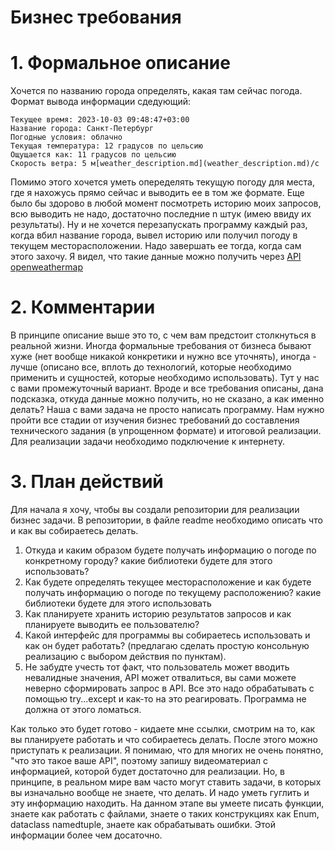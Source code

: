 # Бизнес требования
# 1. Формальное описание
Хочется по названию города определять, какая там сейчас погода. Формат вывода информации сдедующий:
```example
Текущее время: 2023-10-03 09:48:47+03:00
Название города: Санкт-Петербург
Погодные условия: облачно
Текущая температура: 12 градусов по цельсию
Ощущается как: 11 градусов по цельсию
Скорость ветра: 5 м[weather_description.md](weather_description.md)/c
```
Помимо этого хочется уметь опеределять текущую погоду для места, где я нахожусь прямо сейчас и выводить ее в том же формате. 
Еще было бы здорово в любой момент посмотреть историю моих запросов, всю выводить не надо, достаточно последние n штук (имею ввиду их результаты).
Ну и не хочется перезапускать программу каждый раз, когда вбил название города, вывел историю или получил погоду в текущем месторасположении. Надо завершать ее тогда, когда сам этого захочу.
Я видел, что такие данные можно получить через [API openweathermap](https://openweathermap.org/current)
# 2. Комментарии
В принципе описание выше это то, с чем вам предстоит столкнуться в реальной жизни. Иногда формальные требования от бизнеса бывают хуже (нет вообще никакой конкретики и нужно все уточнять), иногда - лучше (описано все, вплоть до технологий, которые необходимо применить и сущностей, которые необходимо использовать). Тут у нас с вами промежуточный вариант. Вроде и все требования описаны, дана подсказка, откуда данные можно получить, но не сказано, а как именно делать?
Наша с вами задача не просто написать программу. Нам нужно пройти все стадии от изучения бизнес требований до составления технического задания (в упрощенном формате) и итоговой реализации.
Для реализации задачи необходимо подключение к интернету. 
# 3. План действий
Для начала я хочу, чтобы вы создали репозитории для реализации бизнес задачи. В репозитории, в файле readme необходимо описать что и как вы собираетесь делать.
1) Откуда и каким образом будете получать информацию о погоде по конкретному городу? какие библиотеки будете для этого использовать? 
2) Как будете определять текущее месторасположение и как будете получать информацию о погоде по текущему расположению? какие библиотеки будете для этого использовать
3) Как планируете хранить историю результатов запросов и как планируете выводить ее пользователю?
4) Какой интерфейс для программы вы собираетесь использовать и как он будет работать? (предлагаю сделать простую консольную реализацию с выбором действия по пунктам). 
5) Не забудте учесть тот факт, что пользователь может вводить невалидные значения, API может отвалиться, вы сами можете неверно сформировать запрос в API. Все это надо обрабатывать с помощью try...except и как-то на это реагировать. Программа не должна от этого ломаться.

Как только это будет готово - кидаете мне ссылки, смотрим на то, как вы планируете работать и что собираетесь делать. После этого можно приступать к реализации. 
Я понимаю, что для многих не очень понятно, "что это такое ваше API", поэтому запишу видеоматериал с информацией, которой будет достаточно для реализации. Но, в принципе, в реальном мире вам часто могут ставить задачи, в которых вы изначально вообще не знаете, что делать. И надо уметь гуглить и эту информацию находить. 
На данном этапе вы умеете писать функции, знаете как работать с файлами, знаете о таких конструкциях как Enum, dataclass namedtuple, знаете как обрабатывать ошибки. Этой информации более чем досаточно. 